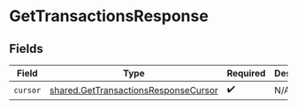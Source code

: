 # GetTransactionsResponse


## Fields

| Field                                                                                        | Type                                                                                         | Required                                                                                     | Description                                                                                  |
| -------------------------------------------------------------------------------------------- | -------------------------------------------------------------------------------------------- | -------------------------------------------------------------------------------------------- | -------------------------------------------------------------------------------------------- |
| `cursor`                                                                                     | [shared.GetTransactionsResponseCursor](../../models/shared/gettransactionsresponsecursor.md) | :heavy_check_mark:                                                                           | N/A                                                                                          |